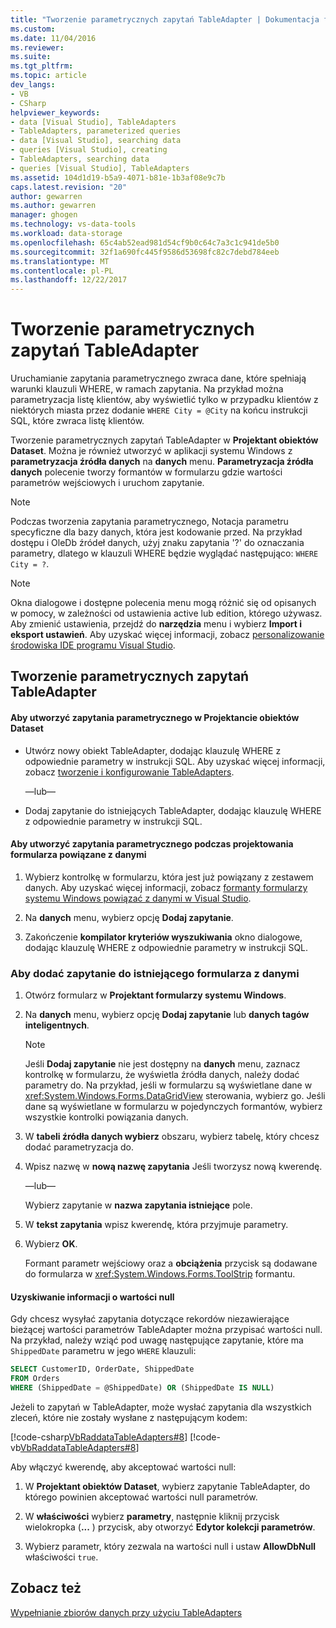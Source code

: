 ```yaml
---
title: "Tworzenie parametrycznych zapytań TableAdapter | Dokumentacja firmy Microsoft"
ms.custom: 
ms.date: 11/04/2016
ms.reviewer: 
ms.suite: 
ms.tgt_pltfrm: 
ms.topic: article
dev_langs:
- VB
- CSharp
helpviewer_keywords:
- data [Visual Studio], TableAdapters
- TableAdapters, parameterized queries
- data [Visual Studio], searching data
- queries [Visual Studio], creating
- TableAdapters, searching data
- queries [Visual Studio], TableAdapters
ms.assetid: 104d1d19-b5a9-4071-b81e-1b3af08e9c7b
caps.latest.revision: "20"
author: gewarren
ms.author: gewarren
manager: ghogen
ms.technology: vs-data-tools
ms.workload: data-storage
ms.openlocfilehash: 65c4ab52ead981d54cf9b0c64c7a3c1c941de5b0
ms.sourcegitcommit: 32f1a690fc445f9586d53698fc82c7debd784eeb
ms.translationtype: MT
ms.contentlocale: pl-PL
ms.lasthandoff: 12/22/2017
---
```

# <a name="create-parameterized-tableadapter-queries"></a>Tworzenie parametrycznych zapytań TableAdapter
Uruchamianie zapytania parametrycznego zwraca dane, które spełniają warunki klauzuli WHERE, w ramach zapytania. Na przykład można parametryzacja listę klientów, aby wyświetlić tylko w przypadku klientów z niektórych miasta przez dodanie `WHERE City = @City` na końcu instrukcji SQL, które zwraca listę klientów.  
  
 Tworzenie parametrycznych zapytań TableAdapter w **Projektant obiektów Dataset**. Można je również utworzyć w aplikacji systemu Windows z **parametryzacja źródła danych** na **danych** menu. **Parametryzacja źródła danych** polecenie tworzy formantów w formularzu gdzie wartości parametrów wejściowych i uruchom zapytanie.  
  
> [!NOTE]
>  Podczas tworzenia zapytania parametrycznego, Notacja parametru specyficzne dla bazy danych, która jest kodowanie przed. Na przykład dostępu i OleDb źródeł danych, użyj znaku zapytania '?' do oznaczania parametry, dlatego w klauzuli WHERE będzie wyglądać następująco: `WHERE City = ?`.  
  
> [!NOTE]
>  Okna dialogowe i dostępne polecenia menu mogą różnić się od opisanych w pomocy, w zależności od ustawienia active lub edition, którego używasz. Aby zmienić ustawienia, przejdź do **narzędzia** menu i wybierz **Import i eksport ustawień**. Aby uzyskać więcej informacji, zobacz [personalizowanie środowiska IDE programu Visual Studio](../ide/personalizing-the-visual-studio-ide.md).  
  
## <a name="create-a-parameterized-tableadapter-query"></a>Tworzenie parametrycznych zapytań TableAdapter  
  
#### <a name="to-create-a-parameterized-query-in-the-dataset-designer"></a>Aby utworzyć zapytania parametrycznego w Projektancie obiektów Dataset  
  
-   Utwórz nowy obiekt TableAdapter, dodając klauzulę WHERE z odpowiednie parametry w instrukcji SQL. Aby uzyskać więcej informacji, zobacz [tworzenie i konfigurowanie TableAdapters](../data-tools/create-and-configure-tableadapters.md).  
  
     —lub—  
  
-   Dodaj zapytanie do istniejących TableAdapter, dodając klauzulę WHERE z odpowiednie parametry w instrukcji SQL.
  
#### <a name="to-create-a-parameterized-query-while-designing-a-data-bound-form"></a>Aby utworzyć zapytania parametrycznego podczas projektowania formularza powiązane z danymi  
  
1.  Wybierz kontrolkę w formularzu, która jest już powiązany z zestawem danych. Aby uzyskać więcej informacji, zobacz [formanty formularzy systemu Windows powiązać z danymi w Visual Studio](../data-tools/bind-windows-forms-controls-to-data-in-visual-studio.md).  
  
2.  Na **danych** menu, wybierz opcję **Dodaj zapytanie**.  
  
3.  Zakończenie **kompilator kryteriów wyszukiwania** okno dialogowe, dodając klauzulę WHERE z odpowiednie parametry w instrukcji SQL.  
  
### <a name="to-add-a-query-to-an-existing-data-bound-form"></a>Aby dodać zapytanie do istniejącego formularza z danymi  
  
1.  Otwórz formularz w **Projektant formularzy systemu Windows**.  
  
2.  Na **danych** menu, wybierz opcję **Dodaj zapytanie** lub **danych tagów inteligentnych**.  
  
    > [!NOTE]
    >  Jeśli **Dodaj zapytanie** nie jest dostępny na **danych** menu, zaznacz kontrolkę w formularzu, że wyświetla źródła danych, należy dodać parametry do. Na przykład, jeśli w formularzu są wyświetlane dane w <xref:System.Windows.Forms.DataGridView> sterowania, wybierz go. Jeśli dane są wyświetlane w formularzu w pojedynczych formantów, wybierz wszystkie kontrolki powiązania danych.  
  
3.  W **tabeli źródła danych wybierz** obszaru, wybierz tabelę, który chcesz dodać parametryzacja do.  
  
4.  Wpisz nazwę w **nową nazwę zapytania** Jeśli tworzysz nową kwerendę.  
  
     —lub—  
  
     Wybierz zapytanie w **nazwa zapytania istniejące** pole.  
  
5.  W **tekst zapytania** wpisz kwerendę, która przyjmuje parametry.  
  
6.  Wybierz **OK**.  
  
     Formant parametr wejściowy oraz a **obciążenia** przycisk są dodawane do formularza w <xref:System.Windows.Forms.ToolStrip> formantu.  
  
#### <a name="querying-for-null-values"></a>Uzyskiwanie informacji o wartości null  
Gdy chcesz wysyłać zapytania dotyczące rekordów niezawierające bieżącej wartości parametrów TableAdapter można przypisać wartości null. Na przykład, należy wziąć pod uwagę następujące zapytanie, które ma `ShippedDate` parametru w jego `WHERE` klauzuli:  
  
 ```sql
SELECT CustomerID, OrderDate, ShippedDate  
FROM Orders  
WHERE (ShippedDate = @ShippedDate) OR (ShippedDate IS NULL)
```  
  
 Jeżeli to zapytań w TableAdapter, może wysłać zapytania dla wszystkich zleceń, które nie zostały wysłane z następującym kodem:  
  
 [!code-csharp[VbRaddataTableAdapters#8](../data-tools/codesnippet/CSharp/create-parameterized-tableadapter-queries_1.cs)]
 [!code-vb[VbRaddataTableAdapters#8](../data-tools/codesnippet/VisualBasic/create-parameterized-tableadapter-queries_1.vb)]  

 Aby włączyć kwerendę, aby akceptować wartości null:

1.  W **Projektant obiektów Dataset**, wybierz zapytanie TableAdapter, do którego powinien akceptować wartości null parametrów.  
  
2.  W **właściwości** wybierz **parametry**, następnie kliknij przycisk wielokropka (**...** ) przycisk, aby otworzyć **Edytor kolekcji parametrów**.  
  
3.  Wybierz parametr, który zezwala na wartości null i ustaw **AllowDbNull** właściwości `true`.  
  
## <a name="see-also"></a>Zobacz też  
 [Wypełnianie zbiorów danych przy użyciu TableAdapters](../data-tools/fill-datasets-by-using-tableadapters.md)